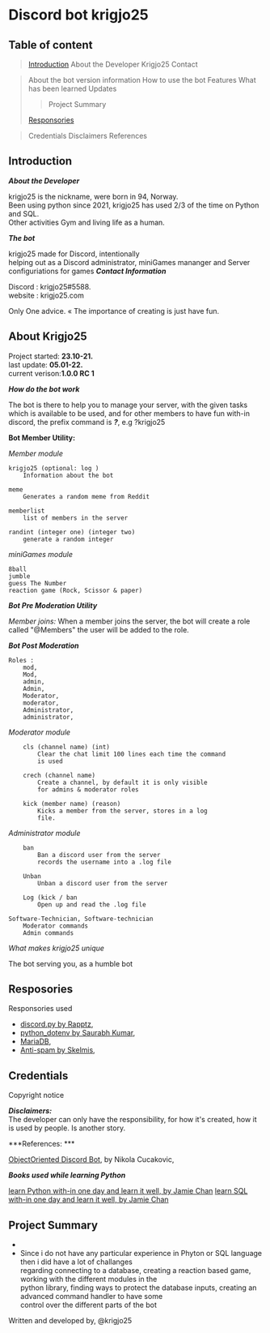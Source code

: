 # Discord bot krigjo25

## Table of content

>    [Introduction](#Introduction)
>        About the Developer
>        Krigjo25
>        Contact

>    About the bot
>        version information 
>        How to use the bot
>        Features
>        What has been learned
>        Updates
>>    Project Summary
>    
>    [Responsories](#Responsories)

>    Credentials
>        Disclaimers
>        References

## Introduction

***About the Developer***

krigjo25 is the nickname, were born in 94, Norway.<br>
Been using python since 2021, krigjo25 has used 2/3 of the time on Python and SQL.<br>
Other activities Gym and living life as a human.


***The bot***

krigjo25 made for Discord, intentionally<br>
helping out as a Discord administrator, miniGames mananger and Server configuriations for games
***Contact Information***

Discord : krigjo25#5588.<br>
website : krigjo25.com

Only One advice.
« The importance of creating is just have fun.

## About Krigjo25

Project started: **23.10-21.**<br>
last update: **05.01-22.**<br>
current verison:**1.0.0 RC 1**

***How do the bot work***

The bot is there to help you to manage your server, with the given tasks which is available to be used, and for other members to have fun with-in discord,
the prefix command is ***?***, e.g ?krigjo25

**Bot Member Utility:**

*Member module*

    krigjo25 (optional: log )
        Information about the bot

    meme
        Generates a random meme from Reddit
    
    memberlist
        list of members in the server
    
    randint (integer one) (integer two)
        generate a random integer

*miniGames module*
        
    8ball
    jumble
    guess The Number
    reaction game (Rock, Scissor & paper)

***Bot Pre Moderation Utility***

*Member joins:*
    When a member joins the server, the bot will create a role called "@Members"
    the user will be added to the role.

***Bot Post Moderation***

    Roles :
        mod,
        Mod,
        admin,
        Admin,
        Moderator,
        moderator,
        Administrator,
        administrator,

*Moderator module*

        cls (channel name) (int)
            Clear the chat limit 100 lines each time the command
            is used

        crech (channel name)
            Create a channel, by default it is only visible 
            for admins & moderator roles

        kick (member name) (reason)
            Kicks a member from the server, stores in a log
            file.

*Administrator module*

        ban
            Ban a discord user from the server
            records the username into a .log file
                                
        Unban
            Unban a discord user from the server

        Log (kick / ban
            Open up and read the .log file

    Software-Technician, Software-technician
        Moderator commands
        Admin commands

*What makes krigjo25 unique*

The bot serving you, as a humble bot

## Resposories

Responsories used

- [discord.py by Rapptz](https://github.com/Rapptz/discord.py),  
- [python_dotenv by Saurabh Kumar](https://github.com/motdotla/dotenv),
- [MariaDB](https://github.com/mariadb-corporation/mariadb-connector-python),
- [Anti-spam by Skelmis](https://github.com/Skelmis/DPY-Anti-Spam/commits?author=Skelmis), 

## Credentials

Copyright notice

***Disclaimers:***<br>
The developer can only have the responsibility, for how it's created, how it is used by people. Is another story.

***References: ***

[ObjectOriented Discord Bot](https://nik.re/posts/2021-09-25/object_oriented_discord_bot), by Nikola Cucakovic,

***Books used while learning Python***

[learn Python with-in one day and learn it well, by Jamie Chan](https://learncodingfast.com/)
[learn SQL with-in one day and learn it well, by Jamie Chan](https://learncodingfast.com/)

## Project Summary


*   
*   Since i do not have any particular experience in Phyton or SQL language then i did have a lot of challanges<br> 
    regarding connecting to a database, creating a reaction based game, working with the different modules in the<br>
    python library, finding ways to protect the database inputs, creating an advanced command handler to have some<br>
    control over the different parts of the bot

Written and developed by,
@krigjo25
